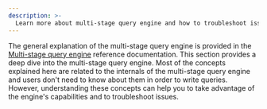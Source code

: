 ```yaml
---
description: >-
  Learn more about multi-stage query engine and how to troubleshoot issues.
---
```


The general explanation of the multi-stage query engine is provided in the 
[Multi-stage query engine](../../../reference/multi-stage-engine.md) reference documentation.
This section provides a deep dive into the multi-stage query engine.
Most of the concepts explained here are related to the internals of the multi-stage query engine and 
users don't need to know about them in order to write queries.
However, understanding these concepts can help you to take advantage of the engine's capabilities and to troubleshoot 
issues.